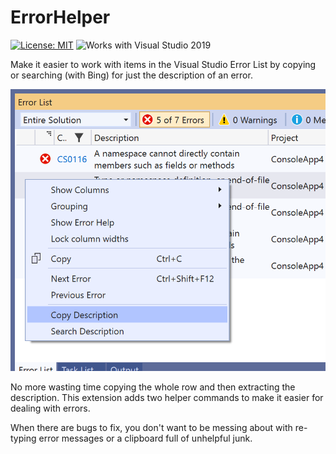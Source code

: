 # ErrorHelper

[![License: MIT](https://img.shields.io/badge/License-MIT-green.svg)](LICENSE)
![Works with Visual Studio 2019](https://img.shields.io/static/v1.svg?label=VS&message=2019&color=5F2E96)

Make it easier to work with items in the Visual Studio Error List by copying or searching (with Bing) for just the description of an error.

![screenshot showing context menu options](./assets/screenshot.png)

No more wasting time copying the whole row and then extracting the description. This extension adds two helper commands to make it easier for dealing with errors.

When there are bugs to fix, you don't want to be messing about with re-typing error messages or a clipboard full of unhelpful junk.
